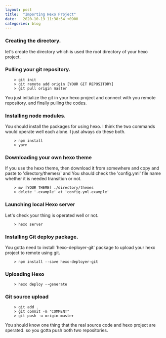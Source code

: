 ```yaml
---
layout: post
title:  "Importing Hexo Project"
date:   2020-10-19 11:38:54 +0900
categories: blog
---
```


### Creating the directory.

let's create the directory which is used the root directory of your hexo project.

### Pulling your git repository.

```
    > git init
    > git remote add origin [YOUR GIT REPOSITORY]
    > git pull origin master
```

You just initialize the git in your hexo project and connect with you remote repository. and finally pulling the codes.

### Installing node modules.

You should install the packages for using hexo. I think the two commands would operate well each alone. I just always do these both.

```
    > npm install
    > yarn
```

### Downloading your own hexo theme

If you use the hexo theme, then download it from somewhere and copy and paste to 'directory/themes/' and You should check the 'config.yml' file name whether it is needed transition or not.

```
    > mv [YOUR THEME] ./directory/themes
    > delete '.example' at 'config.yml.example'
```

### Launching local Hexo server

Let's check your thing is operated well or not.

```
    > hexo server
```

### Installing Git deploy package.

You gotta need to install 'hexo-deployer-git' package to upload your hexo project to remote using git.

```
    > npm install --save hexo-deployer-git
```

### Uploading Hexo

```
    > hexo deploy --generate
```

### Git source upload

```
    > git add .
    > git commit -m "COMMENT"
    > git push -u origin master
```

You should know one thing that the real source code and hexo project are sperated. so you gotta push both two repositories.
